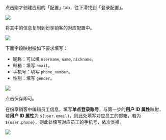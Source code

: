 <IntegrationDetailCard title="配置纷享销客">

点击刚才创建应用的「配置」tab，往下滑找到「登录配置」。

![](~@imagesZhCn/integration/fxiaoke/2-1.png)

将其中的信息复制到纷享销客的对应配置中。

![](~@imagesZhCn/integration/fxiaoke/2-2.png)

下面字段映射按如下要求填写：

- 昵称：可以填 `username`, `name`, `nickname`。
- 邮箱：填写 `email`。
- 手机号：填写 `phone_number`。
- 性别：填写 `gender`。

![](~@imagesZhCn/integration/fxiaoke/2-3.png)

点击保存即可。

</IntegrationDetailCard>

<IntegrationDetailCard title="为纷享销客人员设置单点登录账号">

在纷享销客中编辑员工信息，填写**单点登录账号**，与第一步的**用户 ID 属性**映射，若**用户 ID 属性**为 `${user.email}`，则此处填写对应员工的邮箱，若为 `${user.phone}`，则此处填写对应员工的手机号，依次类推。

![](~@imagesZhCn/integration/fxiaoke/2-4.png)

</IntegrationDetailCard>
